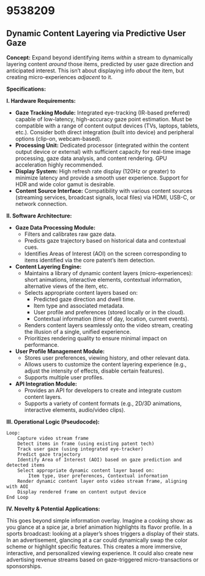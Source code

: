 # 9538209

## Dynamic Content Layering via Predictive User Gaze

**Concept:** Expand beyond identifying items *within* a stream to dynamically layering content *around* those items, predicted by user gaze direction and anticipated interest. This isn’t about displaying info *about* the item, but creating micro-experiences *adjacent* to it.

**Specifications:**

**I. Hardware Requirements:**

*   **Gaze Tracking Module:**  Integrated eye-tracking (IR-based preferred) capable of low-latency, high-accuracy gaze point estimation.  Must be compatible with a range of content output devices (TVs, laptops, tablets, etc.). Consider both direct integration (built into device) and peripheral options (clip-on, webcam-based).
*   **Processing Unit:** Dedicated processor (integrated within the content output device or external) with sufficient capacity for real-time image processing, gaze data analysis, and content rendering.  GPU acceleration highly recommended.
*   **Display System:** High refresh rate display (120Hz or greater) to minimize latency and provide a smooth user experience.  Support for HDR and wide color gamut is desirable.
*   **Content Source Interface:** Compatibility with various content sources (streaming services, broadcast signals, local files) via HDMI, USB-C, or network connection.

**II. Software Architecture:**

*   **Gaze Data Processing Module:**
    *   Filters and calibrates raw gaze data.
    *   Predicts gaze trajectory based on historical data and contextual cues.
    *   Identifies Areas of Interest (AOI) on the screen corresponding to items identified via the core patent’s item detection.
*   **Content Layering Engine:**
    *   Maintains a library of dynamic content layers (micro-experiences): short animations, interactive elements, contextual information, alternative views of the item, etc.
    *   Selects appropriate content layers based on:
        *   Predicted gaze direction and dwell time.
        *   Item type and associated metadata.
        *   User profile and preferences (stored locally or in the cloud).
        *   Contextual information (time of day, location, current events).
    *   Renders content layers seamlessly onto the video stream, creating the illusion of a single, unified experience.
    *   Prioritizes rendering quality to ensure minimal impact on performance.
*   **User Profile Management Module:**
    *   Stores user preferences, viewing history, and other relevant data.
    *   Allows users to customize the content layering experience (e.g., adjust the intensity of effects, disable certain features).
    *   Supports multiple user profiles.
*   **API Integration Module:**
    *   Provides an API for developers to create and integrate custom content layers.
    *   Supports a variety of content formats (e.g., 2D/3D animations, interactive elements, audio/video clips).

**III. Operational Logic (Pseudocode):**

```
Loop:
    Capture video stream frame
    Detect items in frame (using existing patent tech)
    Track user gaze (using integrated eye-tracker)
    Predict gaze trajectory
    Identify Area of Interest (AOI) based on gaze prediction and detected items
    Select appropriate dynamic content layer based on:
        Item type, User preferences, Contextual information
    Render dynamic content layer onto video stream frame, aligning with AOI
    Display rendered frame on content output device
End Loop
```

**IV. Novelty & Potential Applications:**

This goes beyond simple information overlay. Imagine a cooking show: as you glance at a spice jar, a brief animation highlights its flavor profile.  In a sports broadcast: looking at a player’s shoes triggers a display of their stats. In an advertisement, glancing at a car could dynamically swap the color scheme or highlight specific features. This creates a more immersive, interactive, and personalized viewing experience. It could also create new advertising revenue streams based on gaze-triggered micro-transactions or sponsorships.